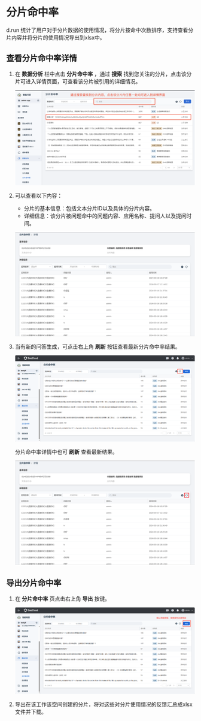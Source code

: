 # 分片命中率

d.run 统计了用户对于分片数据的使用情况，将分片按命中次数排序，支持查看分片内容并将分片的使用情况导出到xlsx中。

## 查看分片命中率详情

1. 在 **数据分析** 栏中点击 **分片命中率** ，通过 **搜索** 找到您关注的分片，点击该分片可进入详情页面，可查看该分片被引用的详细情况。

    ![选择详情](images/shard-hit-ratio.jpg)

2. 可以查看以下内容：

    - 分片的基本信息：包括文本分片ID以及具体的分片内容。
    - 详细信息：该分片被问题命中的问题内容、应用名称、提问人以及提问时间。

    ![查看详情](images/shard-hit-ratio-detail.png)

3. 当有新的问答生成，可点击右上角 **刷新** 按钮查看最新分片命中率结果。

    ![刷新](images/refresh-shard-hit-ratio-1.jpg)

    分片命中率详情中也可 **刷新** 查看最新结果。

    ![刷新结果](images/refresh-shard-hit-ratio-2.png)

## 导出分片命中率

1. 在 **分片命中率** 页点击右上角 **导出** 按键。

    ![导出](images/export-shard-hit-ratio.jpg)

2. 导出在该工作该空间创建的分片，将对这些对分片使用情况的反馈汇总成xlsx文件并下载。
